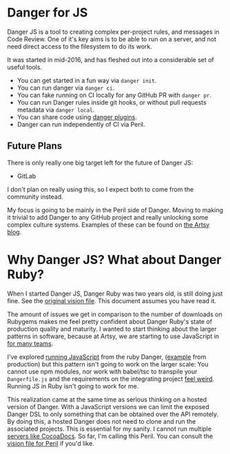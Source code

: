 # Danger for JS

Danger JS is a tool to creating complex per-project rules, and messages in Code Review. One of it's key aims is to be
able to run on a server, and not need direct access to the filesystem to do its work.

It was started in mid-2016, and has fleshed out into a considerable set of useful tools.

- You can get started in a fun way via `danger init`.
- You can run danger via `danger ci`.
- You can fake running on CI locally for any GitHub PR with `danger pr`.
- You can run Danger rules inside git hooks, or without pull requests metadata via `danger local`.
- You can share code using [danger plugins][plugins].
- Danger can run independently of CI via Peril.

## Future Plans

There is only really one big target left for the future of Danger JS:

- GitLab

I don't plan on really using this, so I expect both to come from the community instead.

My focus is going to be mainly in the Peril side of Danger. Moving to making it trivial to add Danger to any GitHub
project and really unlocking some complex culture systems. Examples of these can be found on [the Artsy blog][peril].

# Why Danger JS? What about Danger Ruby?

When I started Danger JS, Danger Ruby was two years old, is still doing just fine. See the
[original vision file](https://github.com/danger/danger/blob/master/VISION.md). This document assumes you have read it.

The amount of issues we get in comparison to the number of downloads on Rubygems makes me feel pretty confident about
Danger Ruby's state of production quality and maturity. I wanted to start thinking about the larger patterns in
software, because at Artsy, we are starting to use JavaScript in
[for many teams](http://artsy.github.io/blog/2016/08/15/React-Native-at-Artsy/).

I've explored [running JavaScript](https://github.com/danger/danger/pull/423) from the ruby Danger,
([example](https://github.com/artsy/emission/blob/d58b3d57bf41100e3cce3c2c1b1c4d6c19581a68/Dangerfile.js) from
production) but this pattern isn't going to work on the larger scale: You cannot use npm modules, nor work with
babel/tsc to transpile your `Dangerfile.js` and the requirements on the integrating project
[feel weird](https://github.com/artsy/emission/pull/233). Running JS in Ruby isn't going to work for me.

This realization came at the same time as serious thinking on a hosted version of Danger. With a JavaScript versions we
can limit the exposed Danger DSL to only something that can be obtained over the API remotely. By doing this, a hosted
Danger does not need to clone and run the associated projects. This is essential for my sanity. I cannot run multiple
[servers like CocoaDocs](http://cocoadocs.org). So far, I'm calling this Peril. You can consult the
[vision file for Peril](https://github.com/danger/peril/blob/master/VISION.md) if you'd like.

[plugins]: https://www.npmjs.com/search?q=keywords:danger-plugin&page=1&ranking=optimal
[peril]: http://artsy.github.io/blog/2017/09/04/Introducing-Peril/
